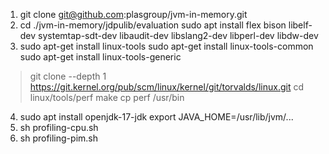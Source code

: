 1. git clone git@github.com:plasgroup/jvm-in-memory.git
2. cd ./jvm-in-memory/jdpulib/evaluation
   sudo apt install flex bison libelf-dev systemtap-sdt-dev libaudit-dev libslang2-dev libperl-dev libdw-dev
3. sudo apt-get install linux-tools
   sudo apt-get install linux-tools-common 
   sudo apt-get install linux-tools-generic
> git clone --depth 1 https://git.kernel.org/pub/scm/linux/kernel/git/torvalds/linux.git
cd linux/tools/perf
make
cp perf /usr/bin
4. sudo apt install openjdk-17-jdk
   export JAVA_HOME=/usr/lib/jvm/...
5. sh profiling-cpu.sh
6. sh profiling-pim.sh

